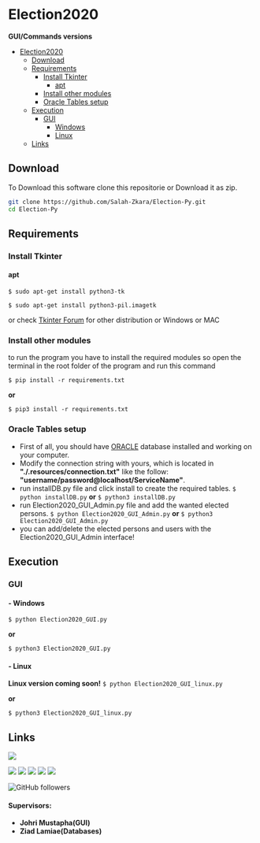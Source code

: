 # Election2020
**GUI/Commands versions**
- [Election2020](#election2020)
  * [Download](#download)
  * [Requirements](#requirements)
    + [Install Tkinter](#install-tkinter)
      - [apt](#apt)
    + [Install other modules](#install-other-modules)
    + [Oracle Tables setup](#oracle-tables-setup)
  * [Execution](#execution)
    + [GUI](#gui)
      - [ Windows](#--windows)
      - [ Linux](#--linux)
  * [Links](#links)
## Download
To Download this software clone this repositorie or Download it as zip.
```bash
git clone https://github.com/Salah-Zkara/Election-Py.git
cd Election-Py
```

## Requirements
### Install Tkinter


#### apt
`$ sudo apt-get install python3-tk`

`$ sudo apt-get install python3-pil.imagetk`

or check [Tkinter Forum](https://tkdocs.com/tutorial/install.html) for other distribution or Windows or MAC
### Install other modules
to run the program you have to install the required modules so open the terminal in the root folder of the program and run this command

`$ pip install -r requirements.txt`

**or**

`$ pip3 install -r requirements.txt`

### Oracle Tables setup
- First of all, you should have [ORACLE](https://www.oracle.com/database/) database installed and working on your computer.
- Modify the connection string with yours, which is located in **"./.resources/connection.txt"** like the follow: **"username/password@localhost/ServiceName"**.
- run installDB.py file and click install to create the required tables.
`$ python installDB.py`
**or**
`$ python3 installDB.py`
- run Election2020_GUI_Admin.py file and add the wanted elected persons.
`$ python Election2020_GUI_Admin.py`
**or**
`$ python3 Election2020_GUI_Admin.py`
- you can add/delete the elected persons and users with the Election2020_GUI_Admin interface!


## Execution


### GUI
#### - Windows
`$ python Election2020_GUI.py`

**or** 

`$ python3 Election2020_GUI.py`
#### - Linux
**Linux version coming soon!**
`$ python Election2020_GUI_linux.py`

**or** 

`$ python3 Election2020_GUI_linux.py`
## Links
[![](https://img.shields.io/badge/My-Portfolio-brightgreen)](https://salah-zkara.codes/)

[![](https://img.shields.io/badge/-Linkedin-%232867B2)](https://www.linkedin.com/in/salah-eddine-zkara-b40b091a6/)
[![](https://img.shields.io/badge/-Facebook-%234267B2)](https://www.facebook.com/salaheddine.zkara.9)
[![](https://img.shields.io/badge/-Twitter-%231DA1F2)](https://twitter.com/SalahZkara)
[![](https://img.shields.io/badge/-Github-333)](https://github.com/Salah-Zkara)
[![](https://img.shields.io/badge/-Instagram-%23E1306C)](https://www.instagram.com/salaheddine.zkara/?hl=en)

![GitHub followers](https://img.shields.io/github/followers/Salah-Zkara?style=social)
#### Supervisors: 
- **Johri Mustapha(GUI)**
- **Ziad Lamiae(Databases)**
